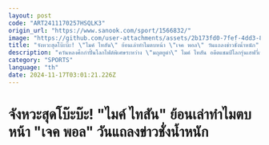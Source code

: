 ```yaml
---
layout: post
code: "ART2411170257HSQLK3"
origin_url: "https://www.sanook.com/sport/1566832/"
image: "https://github.com/user-attachments/assets/2b173fd0-7fef-4dd3-885f-6de2000a6164"
title: "จังหวะสุดโบ๊ะบ๊ะ! \"ไมค์ ไทสัน\" ย้อนเล่าทำไมตบหน้า \"เจค พอล\" วันแถลงข่าวชั่งน้ำหนัก"
description: "ควันหลงศึกกำปั้นโลกไฟต์พิเศษระหว่าง \"มฤตยูดำ\" ไมค์ ไทสัน อดีตแชมป์โลกรุ่นเฮฟวี่เวต 3 สถาบัน กับ เจค พอล ยูทูบเบอร์สายมวยจอมเกรียน ที่สังเวียน เอที แอนด์ ที, รัฐเทกซัส ประเทศสหรัฐอเมริกา เมื่อวันเสาร์ที่ 16 พฤศจิกายน ที่ผ่านมา"
category: "SPORTS"
language: "th"
date: 2024-11-17T03:01:21.226Z
---
```


# จังหวะสุดโบ๊ะบ๊ะ! "ไมค์ ไทสัน" ย้อนเล่าทำไมตบหน้า "เจค พอล" วันแถลงข่าวชั่งน้ำหนัก